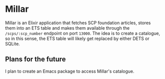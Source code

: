 # Millar

Millar is an Elixir application that fetches SCP foundation articles, stores them into an ETS table and makes them available through the `/scps/:scp_number` endpoint on port `13000`.
The idea is to create a catalogue, so in this sense, the ETS table will likely get replaced by either DETS or SQLite.

## Plans for the future

I plan to create an Emacs package to access Millar's catalogue. 

